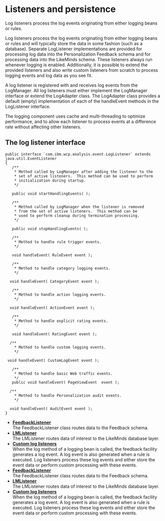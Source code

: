 # Listeners and persistence

Log listeners process the log events originating from either logging beans or rules.

Log listeners process the log events originating from either logging beans or rules and will typically store the data in some fashion \(such as a database\). Separate LogListener implementations are provided for processing log data into the Personalization Feedback schema and for processing data into the LikeMinds schema. These listeners always run whenever logging is enabled. Additionally, it is possible to extend the provided listeners and also write custom listeners from scratch to process logging events and log data as you see fit.

A log listener is registered with and receives log events from the LogManager. All log listeners must either implement the LogManager interface or extend the LogAdapter class. The LogAdapter class provides a default \(empty\) implementation of each of the handleEvent methods in the LogListener interface.

The logging component uses cache and multi-threading to optimize performance, and to allow each listener to process events at a difference rate without affecting other listeners.

## The log listener interface

```
public interface `com.ibm.wcp.analysis.event.LogListener` extends java.util.EventListener
{
   /**
    * Method called by LogManager after adding the listener to the
    * set of active listeners.  This method can be used to perform
    * initialization during startup.
    */

   public void startHandlingEvents( );

   /**
    * Method called by LogManager when the listener is removed
    * from the set of active listeners.  This method can be
    * used to perform cleanup during termination processing.
    */

   public void stopHandlingEvents( );

   /**
    * Method to handle rule trigger events.
    */

   void handleEvent( RuleEvent event );

   /**
    * Method to handle category logging events.
    */

  void handleEvent( CategoryEvent event );

   /**
    * Method to handle action logging events.
    */

  void handleEvent( ActionEvent event );

   /**
    * Method to handle explicit rating events.
    */

   void handleEvent( RatingEvent event );

  /**
    * Method to handle custom logging events.
    */

 void handleEvent( CustomLogEvent event );

   /**
    * Method to handle basic Web traffic events.
    */
   public void handleEvent( PageViewEvent  event );

  /**
    * Method to handle Personalization audit events.
    */

  void handleEvent( AuditEvent event );
}
```

-   **[FeedbackListener](../pzn/pzn_feedbacklistener.md)**  
The FeedbackListener class routes data to the Feedback schema.
-   **[LMListener](../pzn/pzn_lmlistener.md)**  
The LMListener routes data of interest to the LikeMinds database layer.
-   **[Custom log listeners](../pzn/pzn_custom_log_listeners.md)**  
When the log method of a logging bean is called, the feedback facility generates a log event. A log event is also generated when a rule is executed. Log listeners process these log events and either store the event data or perform custom processing with these events.
-   **[FeedbackListener](../pzn/pzn_feedbacklistener.md)**  
The FeedbackListener class routes data to the Feedback schema.
-   **[LMListener](../pzn/pzn_lmlistener.md)**  
The LMListener routes data of interest to the LikeMinds database layer.
-   **[Custom log listeners](../pzn/pzn_custom_log_listeners.md)**  
When the log method of a logging bean is called, the feedback facility generates a log event. A log event is also generated when a rule is executed. Log listeners process these log events and either store the event data or perform custom processing with these events.


